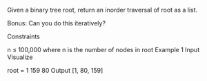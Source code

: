 Given a binary tree root, return an inorder traversal of root as a list.

Bonus: Can you do this iteratively?

Constraints

n ≤ 100,000 where n is the number of nodes in root
Example 1
Input
Visualize

root =
1
159
80
Output
[1, 80, 159]
